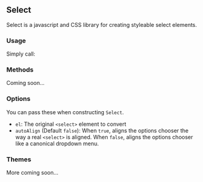 <script src="docs/js/intro.js"></script>
<script src="tether.js"></script>
<script src="constraint.js"></script>
<script src="markAttachment.js"></script>
<link rel="stylesheet" href="docs/css/intro.css"></link>

## Select

Select is a javascript and CSS library for creating styleable select elements.

### Usage

Simply call:

### Methods

Coming soon...

### Options

You can pass these when constructing `Select`.

- `el`: The original `<select>` element to convert
- `autoAlign` (Default `false`): When `true`, aligns the options chooser the way a real `<select>` is aligned. When `false`, aligns the options chooser like a canonical dropdown menu.

### Themes

More coming soon...